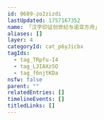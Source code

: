 ```yaml
---
id: 0689-zo2zizdi
lastUpdated: 1757167352
name: 「汉字印证创世纪与诺亚方舟」
aliases: []
layer: 4
categoryId: cat_p6yJicbx
tagIds:
  - tag_TRpfu-I4
  - tag_LJIAXzSO
  - tag_f6njtKDa
nsfw: false
parent: ""
relatedEntries: []
timelineEvents: []
titledLinks: []
---
```


